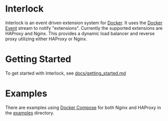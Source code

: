 # Interlock
Interlock is an event driven extension system for [Docker](https://www.docker.com).
It uses the [Docker Event](https://docs.docker.com/engine/reference/api/docker_remote_api/#docker-events) stream to notify "extensions".  Currently the supported extensions
are HAProxy and Nginx.  This provides a dynamic load balancer and reverse proxy
utilizing either HAProxy or Nginx.

# Getting Started
To get started with Interlock, see [docs/getting_started.md](docs/getting_started.md)

# Examples
There are examples using [Docker Compose](https://docs.docker.com/compose/)
for both Nginx and HAProxy in the [examples](examples) directory.
